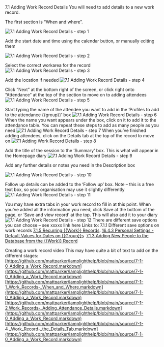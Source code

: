 7.1 Adding Work Record Details
You will need to add details to a new work record.

The first section is “When and where”.

![7.1 Adding Work Record Details - step 1](7.1_Adding_Work_Record_Details_im_1.png)

Add the start date and time using the calendar button, or manually editing them

![7.1 Adding Work Record Details - step 2](7.1_Adding_Work_Record_Details_im_2.png)

Select the correct workarea for the record
![7.1 Adding Work Record Details - step 3](7.1_Adding_Work_Record_Details_im_3.png)

Add the location if needed
![7.1 Adding Work Record Details - step 4](7.1_Adding_Work_Record_Details_im_4.png)

Click “Next” at the bottom right of the screen, or click right onto “Attendance” at the top of the section to move on to adding attendees
![7.1 Adding Work Record Details - step 5](7.1_Adding_Work_Record_Details_im_5.png)

Start typing the name of the attendee you want to add in the ‘Profiles to add to the attendance {{group}}’ box
![7.1 Adding Work Record Details - step 6](7.1_Adding_Work_Record_Details_im_6.png)
When the name you want appears under the box, click on it to add it to the attendance table. You can repeat these steps to add as many people as you need
![7.1 Adding Work Record Details - step 7](7.1_Adding_Work_Record_Details_im_7.png)
When you’ve finished adding attendees, click on the Details tab at the top of the record to move on
![7.1 Adding Work Record Details - step 8](7.1_Adding_Work_Record_Details_im_8.png)

Add the title of the session to the ‘Summary’ box. This is what will appear in the Homepage diary
![7.1 Adding Work Record Details - step 9](7.1_Adding_Work_Record_Details_im_9.png)

Add any further details or notes you need in the Description box

![7.1 Adding Work Record Details - step 10](7.1_Adding_Work_Record_Details_im_10.png)

Follow up details can be added to the ‘Follow up’ box. Note – this is a free text box, so your organisation may use it slightly differently
![7.1 Adding Work Record Details - step 11](7.1_Adding_Work_Record_Details_im_11.png)

You may have extra tabs in your work record to fill in at this point. When you’ve added all the information you need, click Save at the bottom of the page, or ‘Save and view record’ at the top. This will also add it to your diary
![7.1 Adding Work Record Details - step 12](7.1_Adding_Work_Record_Details_im_12.png)
There are different save options you can choose – see xxxxx link here
Links to:
7.1.1 Different save options on work records
[7.1.5 Recurring {{Work}} Records](https://github.com/mattparker/lamplighthelp/blob/main/help/index/p/7.1.5).
[16.4.3 Personal Settings - Default Values for Dates on {{Group}}s](https://github.com/mattparker/lamplighthelp/blob/main/help/index/p/16.4.3)
 [7.1.3 Adding New People to the Database from the {{Work}} Record](https://github.com/mattparker/lamplighthelp/blob/main/help/index/p/7.1.3)

Creating a work record video
This may have quite a bit of text to add on the different stages:
[https://github.com/mattparker/lamplighthelp/blob/main/source/7-1-0_Adding_a_Work_Record.markdown](https://github.com/mattparker/lamplighthelp/blob/main/source/7-1-0_Adding_a_Work_Record.markdown)
[https://github.com/mattparker/lamplighthelp/blob/main/source/7-1-1_Work_Records-_When_and_Where.markdown](https://github.com/mattparker/lamplighthelp/blob/main/source/7-1-0_Adding_a_Work_Record.markdown)
[https://github.com/mattparker/lamplighthelp/blob/main/source/7-1-2 Work_Records-_Adding_Attendance_Details.markdown](https://github.com/mattparker/lamplighthelp/blob/main/source/7-1-0_Adding_a_Work_Record.markdown)
[https://github.com/mattparker/lamplighthelp/blob/main/source/7-1-4 _Work_Record-_the_Details_Tab.markdown](https://github.com/mattparker/lamplighthelp/blob/main/source/7-1-0_Adding_a_Work_Record.markdown)
